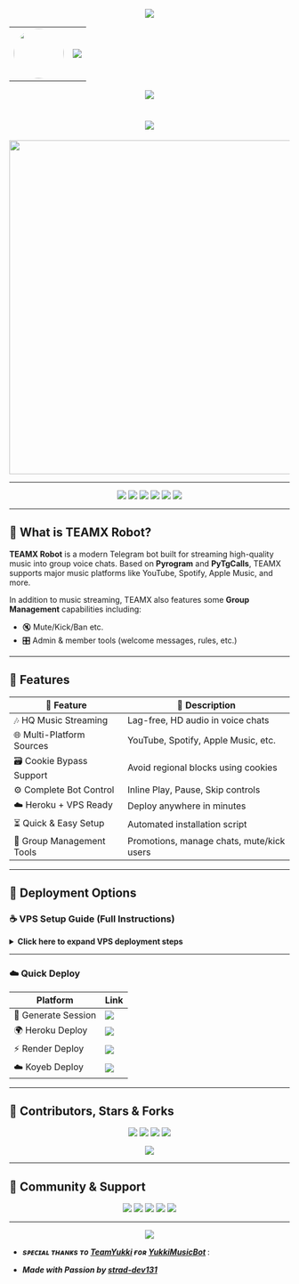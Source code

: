 <!-- ✨ Animated Header (Top) -->
<p align="center">
  <img src="https://user-images.githubusercontent.com/73097560/115834477-dbab4500-a447-11eb-908a-139a6edaec5c.gif" />
</p>

<!-- 👤 Avatar + Typing Banner -->
<div align="center">
  <table>
    <tr>
      <td align="center">
        <img src="https://files.catbox.moe/r2ga8f.jpg" width="90px" style="border-radius: 50%;" />
      </td>
      <td>
        <img src="https://readme-typing-svg.herokuapp.com?color=00BFFF&width=600&lines=Hey+There,+This+is+TeamX+Coder+%F0%9F%A5%80+%E2%9D%97%EF%B8%8F" />
      </td>
    </tr>
  </table>
</div>

<!-- 👁 Visitor Counter -->
<p align="center">
  <img src="https://komarev.com/ghpvc/?username=strad-dev131&style=flat-square" />
</p>

<h1 align="center">
  <img src="https://readme-typing-svg.herokuapp.com?color=FF69B4&width=500&lines=Welcome+to+TEAMX+%F0%9F%8E%B6+The+Robot;Your+Ultimate+Telegram+Music+Bot" />
</h1>

<p align="center">
  <a href="https://t.me/TeamXcoder">
    <img src="https://files.catbox.moe/v0h9w3.jpg" width="600">
  </a>
</p>

---

<!-- 🛠 Stylish Badge Layout -->
<p align="center">
  <a href="https://t.me/TEAMXMUSICBOT"><img src="https://img.shields.io/badge/Try%20Bot-@TEAMXMUSICBOT-blue?style=for-the-badge&logo=telegram" /></a>
  <a href="https://t.me/TeamsXchat"><img src="https://img.shields.io/badge/Join%20Group-@TeamsXchat-orange?style=for-the-badge&logo=telegram" /></a>
  <a href="https://t.me/TeamXUpdate"><img src="https://img.shields.io/badge/Updates%20Channel-@TeamXUpdate-purple?style=for-the-badge&logo=telegram" /></a>
  <a href="https://t.me/TeamXcoder"><img src="https://img.shields.io/badge/Owner-@TeamXcoder-red?style=for-the-badge&logo=telegram" /></a>
  <a href="mailto:stradiogamer@gmail.com"><img src="https://img.shields.io/badge/Email-Contact-grey?style=for-the-badge&logo=gmail" /></a>
  <a href="https://instagram.com/elite.sid"><img src="https://img.shields.io/badge/Instagram-Follow-red?style=for-the-badge&logo=instagram" /></a>
</p>

---

## 🌟 What is TEAMX Robot?

**TEAMX Robot** is a modern Telegram bot built for streaming high-quality music into group voice chats. Based on **Pyrogram** and **PyTgCalls**, TEAMX supports major music platforms like YouTube, Spotify, Apple Music, and more.

In addition to music streaming, TEAMX also features some **Group Management** capabilities including:
- 🔇 Mute/Kick/Ban etc.
- 🎛 Admin & member tools (welcome messages, rules, etc.)

---
## 🚀 Features

| 🌟 Feature              | 🔎 Description                        |
|-------------------------|----------------------------------------|
| 🎶 HQ Music Streaming     | Lag-free, HD audio in voice chats          |
| 🌐 Multi-Platform Sources | YouTube, Spotify, Apple Music, etc.       |
| 🗃 Cookie Bypass Support  | Avoid regional blocks using cookies        |
| ⚙️ Complete Bot Control     | Inline Play, Pause, Skip controls          |
| ☁️ Heroku + VPS Ready        | Deploy anywhere in minutes                 |
| ⏳ Quick & Easy Setup        | Automated installation script              |
| 👮 Group Management Tools | Promotions, manage chats, mute/kick users     |

---

## 🔐 Deployment Options

### ☕ VPS Setup Guide (Full Instructions)
<details>
<summary><b>Click here to expand VPS deployment steps</b></summary>

```bash
# Step 1 - Install dependencies
sudo apt update && sudo apt install git curl python3-pip ffmpeg -y

# Step 2 - Install Node.js
curl https://raw.githubusercontent.com/creationix/nvm/master/install.sh | bash
source ~/.bashrc
nvm install node

# Step 3 - Clone TEAMX Repo
git clone https://github.com/strad-dev131/TeamXmusic3.0
cd TeamXmusic3.0

# Step 4 - Install Python packages
pip3 install -U -r requirements.txt

# Step 5 - Optional tmux for background run
sudo apt install tmux -y

# Step 6 - Run Setup(Fill in environment variables when prompted)
sudo bash setup

# Step 7 - Start Music Bot
tmux new -s tune
sudo bash start

# Developer Extras
. tmux kill-session -t TEAMX    # Stop Bot Session
. tmux attach-session -t TEAMX  # Attach to Running Bot Session
. rm -rf TEAMXXMusic            # Full Uninstall
. Ctrl+B, release, then press D   # Detach from tmux

```

</details>

---


### ☁️ Quick Deploy

| Platform            | Link                                                                 |
|---------------------|----------------------------------------------------------------------|
| 🔑 Generate Session | <a href="https://t.me/SessionStringZBot"><img src="https://img.shields.io/badge/Session%20-Generator-orange?style=for-the-badge&logo=heroku" /></a> |
| 🌍 Heroku Deploy     | <a href="http://dashboard.heroku.com/new?template=https://github.com/strad-dev131/TeamXmusic3.0"><img src="https://img.shields.io/badge/Deploy%20to-Heroku-purple?style=for-the-badge&logo=heroku" /></a> |
| ⚡ Render Deploy     | <a href="https://render.com/deploy?repo=github.com/strad-dev131/TeamXmusic3.0"><img src="https://img.shields.io/badge/Deploy%20to-Render-blue?style=for-the-badge&logo=render" /></a> |
| ☁️ Koyeb Deploy      | <a href="https://app.koyeb.com/deploy?type=git&repository=github.com/strad-dev131/TeamXmusic3.0"><img src="https://img.shields.io/badge/Deploy%20to-Koyeb-green?style=for-the-badge&logo=koyeb" /></a> |

---



## 👥 Contributors, Stars & Forks

<p align="center">
  <img src="https://img.shields.io/github/contributors/strad-dev131/TeamXmusic3.0?style=for-the-badge" />
  <img src="https://img.shields.io/github/stars/strad-dev131/TeamXmusic3.0?style=for-the-badge" />
  <img src="https://img.shields.io/github/forks/strad-dev131/TeamXmusic3.0?style=for-the-badge" />
  <img src="https://img.shields.io/github/issues/strad-dev131/TeamXmusic3.0?style=for-the-badge" />
</p>

<p align="center">
  <a href="https://github.com/strad-dev131/TeamXmusic3.0/graphs/contributors">
    <img src="https://contrib.rocks/image?repo=strad-dev131/TeamXmusic3.0" />
  </a>
</p>

---

## 💬 Community & Support

<p align="center">
  <a href="https://t.me/TeamsXchat"><img src="https://img.shields.io/badge/Support%20Group-Join-orange?style=for-the-badge&logo=telegram" /></a>
  <a href="https://t.me/TeamXUpdate"><img src="https://img.shields.io/badge/Channel-Updates-purple?style=for-the-badge&logo=telegram" /></a>
  <a href="https://t.me/TeamXcoder"><img src="https://img.shields.io/badge/Owner-Message-red?style=for-the-badge&logo=telegram" /></a>
  <a href="https://instagram.com/elite.sid"><img src="https://img.shields.io/badge/Instagram-Follow-pink?style=for-the-badge&logo=instagram" /></a>
  <a href="mailto:stradiogamer@gmail.com"><img src="https://img.shields.io/badge/Email-Contact-grey?style=for-the-badge&logo=gmail" /></a>
</p>

---

<p align="center">
  <img src="https://user-images.githubusercontent.com/73097560/115834477-dbab4500-a447-11eb-908a-139a6edaec5c.gif">
</p>

- <b> _sᴩᴇᴄɪᴀʟ ᴛʜᴀɴᴋs ᴛᴏ [TeamYukki](https://github.com/TeamYukki) ғᴏʀ [YukkiMusicBot](https://github.com/maniksingh00007/Utag-music9bot)_ </b>
:

- <b> _Made with Passion by [strad-dev131](https://github.com/strad-dev131)_ </b>
